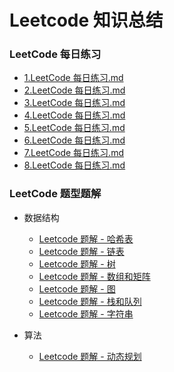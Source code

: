 # Leetcode 知识总结

### LeetCode 每日练习

- <a href="./docs/LeetCode%20每日练习/1.LeetCode%20每日练习.md">1.LeetCode 每日练习.md</a>
- <a href="./docs/LeetCode%20每日练习/2.LeetCode%20每日练习.md">2.LeetCode 每日练习.md</a>
- <a href="./docs/LeetCode%20每日练习/3.LeetCode%20每日练习.md">3.LeetCode 每日练习.md</a>
- <a href="./docs/LeetCode%20每日练习/4.LeetCode%20每日练习.md">4.LeetCode 每日练习.md</a>
- <a href="./docs/LeetCode%20每日练习/5.LeetCode%20每日练习.md">5.LeetCode 每日练习.md</a>
- <a href="./docs/LeetCode%20每日练习/6.LeetCode%20每日练习.md">6.LeetCode 每日练习.md</a>
- <a href="./docs/LeetCode%20每日练习/7.LeetCode%20每日练习.md">7.LeetCode 每日练习.md</a>
- <a href="./docs/LeetCode%20每日练习/8.LeetCode%20每日练习.md">8.LeetCode 每日练习.md</a>

### LeetCode 题型题解

- 数据结构
  
  - <a href="./docs/LeetCode%20类型题解/Leetcode%20题解%20-%20哈希表.md">Leetcode 题解 - 哈希表</a>
  - <a href="./docs/LeetCode%20类型题解/Leetcode%20题解%20-%20链表.md">Leetcode 题解 - 链表</a>
  - <a href="./docs/LeetCode%20类型题解/Leetcode%20题解%20-%20树.md">Leetcode 题解 - 树</a>
  - <a href="./docs/LeetCode%20类型题解/Leetcode%20题解%20-%20数组和矩阵.md">Leetcode 题解 - 数组和矩阵</a>
  - <a href="./docs/LeetCode%20类型题解/Leetcode%20题解%20-%20图.md">Leetcode 题解 - 图</a>
  - <a href="./docs/LeetCode%20类型题解/Leetcode%20题解%20-%20栈和队列.md">Leetcode 题解 - 栈和队列</a>
  - <a href="./docs/LeetCode%20类型题解/Leetcode%20题解%20-%20字符串.md">Leetcode 题解 - 字符串</a>

- 算法
  
  - <a href="./docs/LeetCode%20类型题解/Leetcode%20题解%20-%20动态规划.md">Leetcode 题解 - 动态规划</a>
